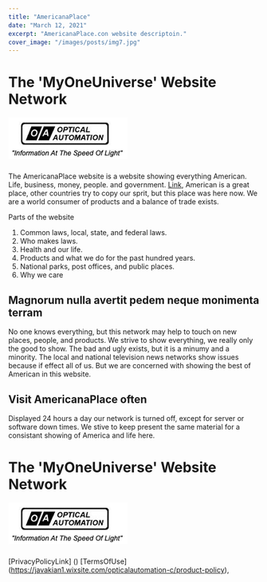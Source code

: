 ```yaml
---
title: "AmericanaPlace"
date: "March 12, 2021"
excerpt: "AmericanaPlace.con website descriptoin."
cover_image: "/images/posts/img7.jpg"
---
```


# The 'MyOneUniverse' Website Network

##### ![image alt text](../public/images/posts/oa.png)

The AmericanaPlace website is a website showing everything American. Life, business, money, people. and government. [Link](http://insunt.org/inpositaque), American is a great place, other countries try to copy our sprit, but this place was here now. We are a world consumer of products and a balance of trade exists.

Parts of the website

1. Common laws, local, state, and federal laws.
2. Who makes laws.
3. Health and our life.
4. Products and what we do for the past hundred years.
5. National parks, post offices, and public places.
6. Why we care

## Magnorum nulla avertit pedem neque monimenta terram

No one knows everything, but this network may help to touch on new places, people, and products. We strive to show everything, we really only the good to show. The bad and ugly exists, but it is a minumy and a minority. The local and national television news networks show issues because if effect all of us. But we are concerned with showing the best of American in this website.

## Visit AmericanaPlace often

Displayed 24 hours a day our network is turned off, except for server or software down times. We stive to keep present the same material for a consistant showing of America and life here.

# The 'MyOneUniverse' Website Network

##### ![image alt text](../public/images/posts/oa.png)

[PrivacyPolicyLink] ()
[TermsOfUse] (https://javakian1.wixsite.com/opticalautomation-c/product-policy),
